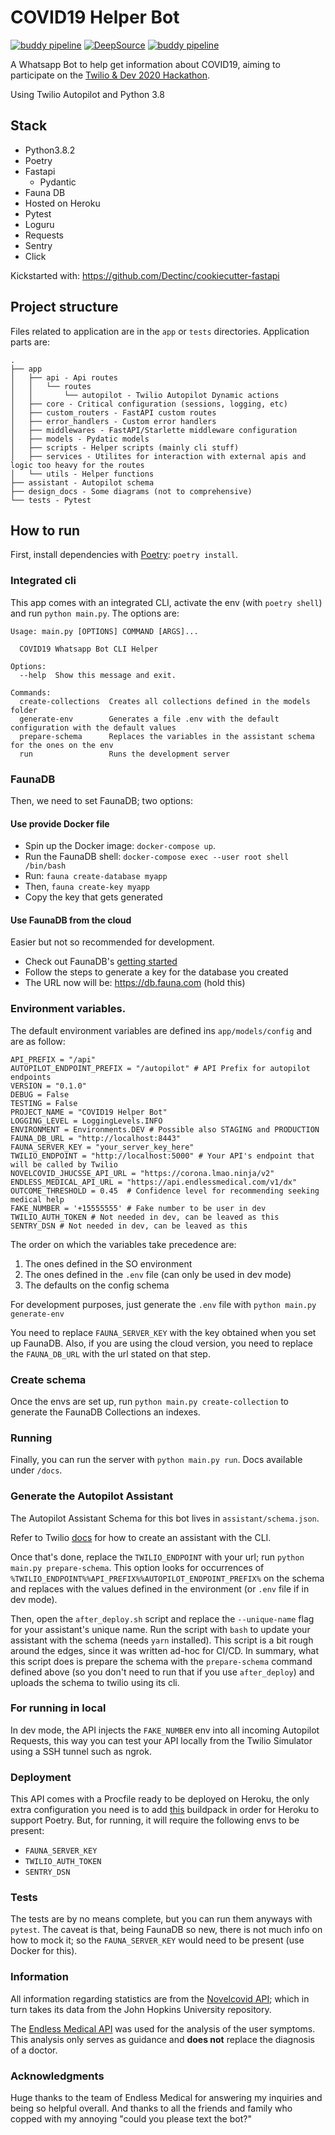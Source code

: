 # COVID19 Helper Bot

[![buddy pipeline](https://app.buddy.works/alessandrojcuppari/twilio-dev-hackathon/pipelines/pipeline/249599/badge.svg?token=a9e1f4c76f608ac31ab34c3b5288bf437ad38ee029c8b60b20406efbe0484335 "buddy pipeline")](https://app.buddy.works/alessandrojcuppari/twilio-dev-hackathon/pipelines/pipeline/249599)
[![DeepSource](https://static.deepsource.io/deepsource-badge-dark-mini.svg)](https://deepsource.io/gh/alessandrojcm/twilio-dev-hackathon/?ref=repository-badge)
[![buddy pipeline](https://app.buddy.works/alessandrojcuppari/twilio-dev-hackathon/pipelines/pipeline/249599/badge.svg?token=a9e1f4c76f608ac31ab34c3b5288bf437ad38ee029c8b60b20406efbe0484335 "buddy pipeline")](https://app.buddy.works/alessandrojcuppari/twilio-dev-hackathon/pipelines/pipeline/249599)

A Whatsapp Bot to help get information about COVID19, aiming to participate
on the [Twilio & Dev 2020 Hackathon](https://dev.to/devteam/announcing-the-twilio-hackathon-on-dev-2lh8).

Using Twilio Autopilot and Python 3.8

## Stack

- Python3.8.2
- Poetry
- Fastapi
    - Pydantic
- Fauna DB
- Hosted on Heroku
- Pytest
- Loguru
- Requests
- Sentry
- Click

Kickstarted with: https://github.com/Dectinc/cookiecutter-fastapi

## Project structure

Files related to application are in the ``app`` or ``tests`` directories.
Application parts are:

    .
    ├── app
    │   ├── api - Api routes
    │   │   └── routes
    │   │       └── autopilot - Twilio Autopilot Dynamic actions
    │   ├── core - Critical configuration (sessions, logging, etc)
    │   ├── custom_routers - FastAPI custom routes
    │   ├── error_handlers - Custom error handlers
    │   ├── middlewares - FastAPI/Starlette middleware configuration
    │   ├── models - Pydatic models
    │   ├── scripts - Helper scripts (mainly cli stuff)
    │   ├── services - Utilites for interaction with external apis and logic too heavy for the routes
    │   └── utils - Helper functions
    ├── assistant - Autopilot schema
    ├── design_docs - Some diagrams (not to comprehensive)
    └── tests - Pytest


## How to run
First, install dependencies with [Poetry](https://python-poetry.org/): `poetry install`.

### Integrated cli

This app comes with an integrated CLI, activate the env (with `poetry shell`) and run
`python main.py`. The options are:

    Usage: main.py [OPTIONS] COMMAND [ARGS]...

      COVID19 Whatsapp Bot CLI Helper

    Options:
      --help  Show this message and exit.

    Commands:
      create-collections  Creates all collections defined in the models folder
      generate-env        Generates a file .env with the default configuration with the default values
      prepare-schema      Replaces the variables in the assistant schema for the ones on the env
      run                 Runs the development server

### FaunaDB
Then, we need to set FaunaDB; two options:

#### Use provide Docker file

* Spin up the Docker image: `docker-compose up`.
* Run the FaunaDB shell: `docker-compose exec --user root shell /bin/bash`
* Run: `fauna create-database myapp`
* Then, `fauna create-key myapp`
* Copy the key that gets generated

#### Use FaunaDB from the cloud
Easier but not so recommended for development.

* Check out FaunaDB's [getting started](https://docs.fauna.com/fauna/current/start/cloud.html)
* Follow the steps to generate a key for the database you created
* The URL now will be: https://db.fauna.com (hold this)

### Environment variables.

The default environment variables are defined ins `app/models/config` and are as follow:

    API_PREFIX = "/api"
    AUTOPILOT_ENDPOINT_PREFIX = "/autopilot" # API Prefix for autopilot endpoints
    VERSION = "0.1.0"
    DEBUG = False
    TESTING = False
    PROJECT_NAME = "COVID19 Helper Bot"
    LOGGING_LEVEL = LoggingLevels.INFO
    ENVIRONMENT = Environments.DEV # Possible also STAGING and PRODUCTION
    FAUNA_DB_URL = "http://localhost:8443"
    FAUNA_SERVER_KEY = "your_server_key_here"
    TWILIO_ENDPOINT = "http://localhost:5000" # Your API's endpoint that will be called by Twilio
    NOVELCOVID_JHUCSSE_API_URL = "https://corona.lmao.ninja/v2"
    ENDLESS_MEDICAL_API_URL = "https://api.endlessmedical.com/v1/dx"
    OUTCOME_THRESHOLD = 0.45  # Confidence level for recommending seeking medical help
    FAKE_NUMBER = '+15555555' # Fake number to be user in dev
    TWILIO_AUTH_TOKEN # Not needed in dev, can be leaved as this
    SENTRY_DSN # Not needed in dev, can be leaved as this

The order on which the variables take precedence are:

1) The ones defined in the SO environment
2) The ones defined in the `.env` file (can only be used in dev mode)
3) The defaults on the config schema

For development purposes, just generate the `.env` file with `python main.py generate-env`

You need to replace `FAUNA_SERVER_KEY` with the key obtained when you set up FaunaDB. Also, if you are using
the cloud version, you need to replace the `FAUNA_DB_URL` with the url stated on that step.

### Create schema

Once the envs are set up, run `python main.py create-collection` to generate the FaunaDB Collections an indexes.

### Running

Finally, you can run the server with `python main.py run`.
Docs available under `/docs`.

### Generate the Autopilot Assistant

The Autopilot Assistant Schema for this bot lives in `assistant/schema.json`.

Refer to Twilio [docs](https://www.twilio.com/docs/autopilot/twilio-autopilot-cli) for how to create an assistant
with the CLI.

Once that's done, replace the `TWILIO_ENDPOINT` with your url; run `python main.py prepare-schema`. This option
looks for occurrences of `%TWILIO_ENDPOINT%%API_PREFIX%%AUTOPILOT_ENDPOINT_PREFIX%` on the schema and replaces with
the values defined in the environment (or `.env` file if in dev mode).

Then, open the `after_deploy.sh` script and replace the `--unique-name` flag for your assistant's unique name.
Run the script with `bash` to update your assistant with the schema (needs `yarn` installed).
This script is a bit rough around the edges, since it was written ad-hoc for CI/CD. In summary, what this script does
is prepare the schema with the `prepare-schema` command defined above (so you don't need to run that if you use `after_deploy`)
and uploads the schema to twilio using its cli.

### For running in local

In dev mode, the API injects the `FAKE_NUMBER` env into all incoming Autopilot Requests, this way you can test
your API locally from the Twilio Simulator using a SSH tunnel such as ngrok.

### Deployment

This API comes with a Procfile ready to be deployed on Heroku, the only extra configuration you need is to add [this](https://github.com/moneymeets/python-poetry-buildpack) buildpack in order for Heroku to support Poetry. But, for running, it will require the following
envs to be present:

* `FAUNA_SERVER_KEY`
* `TWILIO_AUTH_TOKEN`
* `SENTRY_DSN`

### Tests

The tests are by no means complete, but you can run them anyways with `pytest`. The caveat is that, being FaunaDB so new,
there is not much info on how to mock it; so the `FAUNA_SERVER_KEY` would need to be present (use Docker for this).

### Information

All information regarding statistics are from the [Novelcovid API](https://corona.lmao.ninja/v2); which in turn
takes its data from the John Hopkins University repository.

The [Endless Medical API](https://www.endlessmedical.com/) was used for the analysis of the user symptoms.
This analysis only serves as guidance and **does not** replace the diagnosis of a doctor.

### Acknowledgments

Huge thanks to the team of Endless Medical for answering my inquiries and being so helpful overall. And thanks
to all the friends and family who copped with my annoying "could you please text the bot?"

